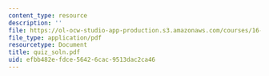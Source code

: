 ```yaml
---
content_type: resource
description: ''
file: https://ol-ocw-studio-app-production.s3.amazonaws.com/courses/16-30-estimation-and-control-of-aerospace-systems-spring-2004/efbb482efdce56426cac9513dac2ca46_quiz_soln.pdf
file_type: application/pdf
resourcetype: Document
title: quiz_soln.pdf
uid: efbb482e-fdce-5642-6cac-9513dac2ca46
---
```

